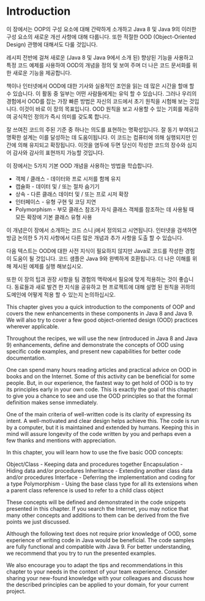# Introduction

이 장에서는 OOP의 구성 요소에 대해 간략하게 소개하고 Java 8 및 Java 9의 이러한 구성 요소의 새로운 개선 사항에 대해 다룹니다. 또한 적절한 OOD (Object-Oriented Design) 관행에 대해서도 다룰 것입니다.

레시피 전반에 걸쳐 새로운 (Java 8 및 Java 9에서 소개 된) 향상된 기능을 사용하고 특정 코드 예제를 사용하여 OOD의 개념을 정의 및 보여 주며 더 나은 코드 문서화를 위한 새로운 기능을 제공합니다.

책이나 인터넷에서 OOD에 대한 기사와 실용적인 조언을 읽는 데 많은 시간을 할애 할 수 있습니다. 이 활동 중 일부는 어떤 사람들에게는 유익 할 수 있습니다. 그러나 우리의 경험에서 OOD를 잡는 가장 빠른 방법은 자신의 코드에서 초기 원칙을 시험해 보는 것입니다. 이것이 바로 이 장의 목표입니다. OOD 원칙을 보고 사용할 수 있는 기회를 제공하여 공식적인 정의가 즉시 의미를 갖도록 합니다.

잘 쓰여진 코드의 주된 기준 중 하나는 의도를 표현하는 명확성입니다. 잘 동기 부여되고 명확한 설계는 이를 달성하는 데 도움이됩니다. 이 코드는 컴퓨터에 의해 실행되지만 인간에 의해 유지되고 확장됩니다. 이것을 염두에 두면 당신이 작성한 코드의 장수와 심지어 감사와 감사의 표현까지 가능할 것입니다.

이 장에서는 5가지 기본 OOD 개념을 사용하는 방법을 학습합니다.

* 객체 / 클래스 - 데이터와 프로 시저를 함께 유지
* 캡슐화 - 데이터 및 / 또는 절차 숨기기
* 상속 - 다른 클래스 데이터 및 / 또는 프로 시저 확장
* 인터페이스 - 유형 구현 및 코딩 지연
* Polymorphism - 부모 클래스 참조가 자식 클래스 객체를 참조하는 데 사용될 때 모든 확장에 기본 클래스 유형 사용

이 개념은이 장에서 소개하는 코드 스니 j에서 정의되고 시연됩니다. 인터넷을 검색하면 방금 논의한 5 가지 사항에서 다른 많은 개념과 추가 사항을 도출 할 수 있습니다.

다음 텍스트는 OOD에 대한 사전 지식이 필요하지 않지만 Java로 코드를 작성한 경험이 도움이 될 것입니다. 코드 샘플은 Java 9와 완벽하게 호환됩니다. 더 나은 이해를 위해 제시된 예제를 실행 해보십시오.

또한 이 장의 팁과 권장 사항을 팀 경험의 맥락에서 필요에 맞게 적용하는 것이 좋습니다. 동료들과 새로 발견 한 지식을 공유하고 현 프로젝트에 대해 설명 된 원칙을 귀하의 도메인에 어떻게 적용 할 수 있는지 논의하십시오.



This chapter gives you a quick introduction to the components of OOP and covers the new enhancements in these components in Java 8 and Java 9. We will also try to cover a few good object-oriented design (OOD) practices wherever applicable.

Throughout the recipes, we will use the new (introduced in Java 8 and Java 9) enhancements, define and demonstrate the concepts of OOD using specific code examples, and present new capabilities for better code documentation.

One can spend many hours reading articles and practical advice on OOD in books and on the Internet. Some of this activity can be beneficial for some people. But, in our experience, the fastest way to get hold of OOD is to try its principles early in your own code. This is exactly the goal of this chapter: to give you a chance to see and use the OOD principles so that the formal definition makes sense immediately.

One of the main criteria of well-written code is its clarity of expressing its intent. A well-motivated and clear design helps achieve this. The code is run by a computer, but it is maintained and extended by humans. Keeping this in mind will assure longevity of the code written by you and perhaps even a few thanks and mentions with appreciation. 

In this chapter, you will learn how to use the five basic OOD concepts:

Object/Class - Keeping data and procedures together
Encapsulation - Hiding data and/or procedures
Inheritance - Extending another class data and/or procedures
Interface - Deferring the implementation and coding for a type
Polymorphism - Using the base class type for all its extensions when a parent class reference is used to refer to a child class object

These concepts will be defined and demonstrated in the code snippets presented in this chapter. If you search the Internet, you may notice that many other concepts and additions to them can be derived from the five points we just discussed.

Although the following text does not require prior knowledge of OOD, some experience of writing code in Java would be beneficial. The code samples are fully functional and compatible with Java 9. For better understanding, we recommend that you try to run the presented examples.

We also encourage you to adapt the tips and recommendations in this chapter to your needs in the context of your team experience. Consider sharing your new-found knowledge with your colleagues and discuss how the described principles can be applied to your domain, for your current project.
